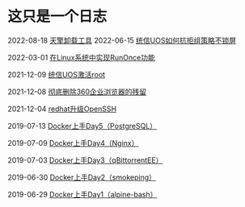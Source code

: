# 这只是一个日志



2022-08-18 [天擎卸载工具](TQUninstaller/)
2022-06-15 [统信UOS如何抗拒组策略不锁屏](how-to-disable-lock-screen-policy-in-uos/)

2022-03-01 [在Linux系统中实现RunOnce功能](windows-runonce-in-linux/)

2021-12-09 [统信UOS激活root](root-uos/)

2021-12-08 [彻底删除360企业浏览器的残留](remove-360-ent-browser/)

2021-12-04 [redhat升级OpenSSH](redhat-update-openssh/)

2019-07-13 [Docker上手Day5（PostgreSQL）](docker-day-5/)

2019-07-09 [Docker上手Day4（Nginx）](docker-day-4/)

2019-07-03 [Docker上手Day3（qBittorrentEE）](docker-day-3/)

2019-06-30 [Docker上手Day2（smokeping）](docker-day-2/)

2019-06-29 [Docker上手Day1（alpine-bash）](docker-day-1/)

